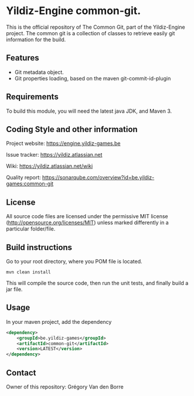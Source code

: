 # Yildiz-Engine common-git.

This is the official repository of The Common Git, part of the Yildiz-Engine project.
The common git is a collection of classes to retrieve easily git information for the build.

## Features

* Git metadata object.
* Git properties loading, based on the maven git-commit-id-plugin

## Requirements

To build this module, you will need the latest java JDK, and Maven 3.

## Coding Style and other information

Project website:
https://engine.yildiz-games.be

Issue tracker:
https://yildiz.atlassian.net

Wiki:
https://yildiz.atlassian.net/wiki

Quality report:
https://sonarqube.com/overview?id=be.yildiz-games:common-git

## License

All source code files are licensed under the permissive MIT license
(http://opensource.org/licenses/MIT) unless marked differently in a particular folder/file.

## Build instructions

Go to your root directory, where you POM file is located.

	mvn clean install

This will compile the source code, then run the unit tests, and finally build a jar file.

## Usage

In your maven project, add the dependency

```xml
<dependency>
    <groupId>be.yildiz-games</groupId>
    <artifactId>common-git</artifactId>
    <version>LATEST</version>
</dependency>
```

## Contact
Owner of this repository: Grégory Van den Borre
